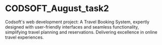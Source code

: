 # CODSOFT_August_task2
Codsoft's web development project: A Travel Booking System, expertly designed with user-friendly interfaces and seamless functionality, simplifying travel planning and reservations. Delivering excellence in online travel experiences.
